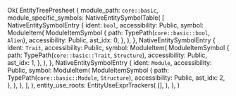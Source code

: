 Ok(
    EntityTreePresheet {
        module_path: `core::basic`,
        module_specific_symbols: NativeEntitySymbolTable(
            [
                NativeEntitySymbolEntry {
                    ident: `bool`,
                    accessibility: Public,
                    symbol: ModuleItem(
                        ModuleItemSymbol {
                            path: TypePath(`core::basic::bool`, `Alien`),
                            accessibility: Public,
                            ast_idx: 0,
                        },
                    ),
                },
                NativeEntitySymbolEntry {
                    ident: `Trait`,
                    accessibility: Public,
                    symbol: ModuleItem(
                        ModuleItemSymbol {
                            path: TypePath(`core::basic::Trait`, `Structure`),
                            accessibility: Public,
                            ast_idx: 1,
                        },
                    ),
                },
                NativeEntitySymbolEntry {
                    ident: `Module`,
                    accessibility: Public,
                    symbol: ModuleItem(
                        ModuleItemSymbol {
                            path: TypePath(`core::basic::Module`, `Structure`),
                            accessibility: Public,
                            ast_idx: 2,
                        },
                    ),
                },
            ],
        ),
        entity_use_roots: EntityUseExprTrackers(
            [],
        ),
    },
)